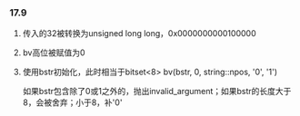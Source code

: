 ### 17.9 
1. 传入的32被转换为unsigned long long，0x0000000000100000
2. bv高位被赋值为0
3. 使用bstr初始化，此时相当于bitset<8> bv(bstr, 0, string::npos, '0', '1')

    如果bstr包含除了0或1之外的，抛出invalid_argument；如果bstr的长度大于8，会被舍弃；小于8，补'0'

